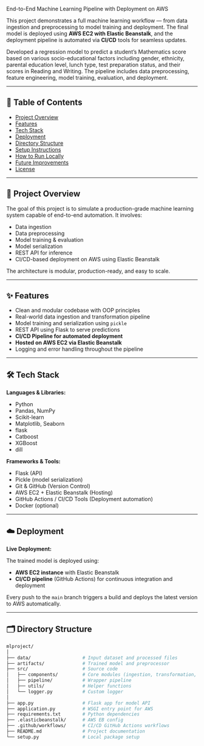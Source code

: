  End-to-End Machine Learning Pipeline with Deployment on AWS

This project demonstrates a full machine learning workflow — from data ingestion and preprocessing to model training and deployment. The final model is deployed using **AWS EC2 with Elastic Beanstalk**, and the deployment pipeline is automated via **CI/CD** tools for seamless updates.

Developed a regression model to predict a student’s Mathematics score based on various socio-educational factors including gender, ethnicity, parental education level, lunch type, test preparation status, and their scores in Reading and Writing. The pipeline includes data preprocessing, feature engineering, model training, evaluation, and deployment.

---

## 📌 Table of Contents

- [Project Overview](#project-overview)
- [Features](#features)
- [Tech Stack](#tech-stack)
- [Deployment](#deployment)
- [Directory Structure](#directory-structure)
- [Setup Instructions](#setup-instructions)
- [How to Run Locally](#how-to-run-locally)
- [Future Improvements](#future-improvements)
- [License](#license)

---

## 🚀 Project Overview

The goal of this project is to simulate a production-grade machine learning system capable of end-to-end automation. It involves:

- Data ingestion
- Data preprocessing
- Model training & evaluation
- Model serialization
- REST API for inference
- CI/CD-based deployment on AWS using Elastic Beanstalk

The architecture is modular, production-ready, and easy to scale.

---

## ✨ Features

- Clean and modular codebase with OOP principles
- Real-world data ingestion and transformation pipeline
- Model training and serialization using `pickle`
- REST API using Flask to serve predictions
- **CI/CD Pipeline for automated deployment**
- **Hosted on AWS EC2 via Elastic Beanstalk**
- Logging and error handling throughout the pipeline

---

## 🛠️ Tech Stack

**Languages & Libraries:**

- Python
- Pandas, NumPy
- Scikit-learn
- Matplotlib, Seaborn
- flask
- Catboost
- XGBoost
- dill

**Frameworks & Tools:**

- Flask (API)
- Pickle (model serialization)
- Git & GitHub (Version Control)
- AWS EC2 + Elastic Beanstalk (Hosting)
- GitHub Actions / CI/CD Tools (Deployment automation)
- Docker (optional)

---

## ☁️ Deployment
**Live Deployment:**

The trained model is deployed using:

- **AWS EC2 instance** with Elastic Beanstalk
- **CI/CD pipeline** (GitHub Actions) for continuous integration and deployment

Every push to the `main` branch triggers a build and deploys the latest version to AWS automatically.

---

## 🗂️ Directory Structure

```bash
mlproject/
│
├── data/                   # Input dataset and processed files
├── artifacts/              # Trained model and preprocessor
├── src/                    # Source code
│   ├── components/         # Core modules (ingestion, transformation, training)
│   ├── pipeline/           # Wrapper pipeline
│   ├── utils/              # Helper functions
│   └── logger.py           # Custom logger
│
├── app.py                  # Flask app for model API
├── application.py          # WSGI entry point for AWS
├── requirements.txt        # Python dependencies
├── .elasticbeanstalk/      # AWS EB config
├── .github/workflows/      # CI/CD GitHub Actions workflows
├── README.md               # Project documentation
└── setup.py                # Local package setup
